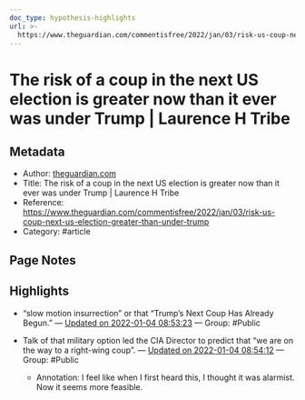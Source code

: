 ```yaml
---
doc_type: hypothesis-highlights
url: >-
  https://www.theguardian.com/commentisfree/2022/jan/03/risk-us-coup-next-us-election-greater-than-under-trump
---
```

# The risk of a coup in the next US election is greater now than it ever was under Trump | Laurence H Tribe

## Metadata
- Author: [theguardian.com]()
- Title: The risk of a coup in the next US election is greater now than it ever was under Trump | Laurence H Tribe
- Reference: https://www.theguardian.com/commentisfree/2022/jan/03/risk-us-coup-next-us-election-greater-than-under-trump
- Category: #article

## Page Notes


## Highlights
- “slow motion insurrection” or that “Trump’s Next Coup Has Already Begun.” — [Updated on 2022-01-04 08:53:23](https://hyp.is/Vmc_CGzwEeyD4t_aygX8vQ/www.theguardian.com/commentisfree/2022/jan/03/risk-us-coup-next-us-election-greater-than-under-trump)  — Group: #Public

- Talk of that military option led the CIA Director to predict that “we are on the way to a right-wing coup”. — [Updated on 2022-01-04 08:54:12](https://hyp.is/cz_pwmzwEeyweku3U5apyg/www.theguardian.com/commentisfree/2022/jan/03/risk-us-coup-next-us-election-greater-than-under-trump)  — Group: #Public

   - Annotation: I feel like when I first heard this, I thought it was alarmist. Now it seems more feasible.
